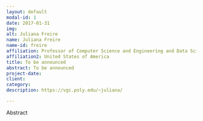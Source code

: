 ```yaml
---
layout: default
modal-id: 1
date: 2017-01-31
img: 
alt: Juliana Freire
name: Juliana Freire
name-id: freire
affiliation: Professor of Computer Science and Engineering and Data Science Executive Director, NYU Moore-Sloan Data Science Environment 
affiliation2: United States of America
title: To be announced
abstract: To be announced
project-date:
client:
category:
description: https://vgc.poly.edu/~juliana/

---
```


Abstract
